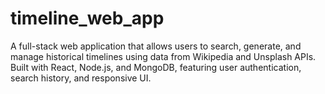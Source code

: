 # timeline_web_app
A full-stack web application that allows users to search, generate, and manage historical timelines using data from Wikipedia and Unsplash APIs. Built with React, Node.js, and MongoDB, featuring user authentication, search history, and responsive UI.
